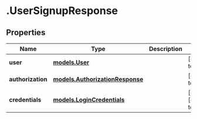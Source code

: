 # .UserSignupResponse

## Properties
Name | Type | Description | Notes
------------ | ------------- | ------------- | -------------
**user** | [**models.User**](models.User.md) |  | [default to null]
**authorization** | [**models.AuthorizationResponse**](models.AuthorizationResponse.md) |  | [default to null]
**credentials** | [**models.LoginCredentials**](models.LoginCredentials.md) |  | [optional] [default to null]


